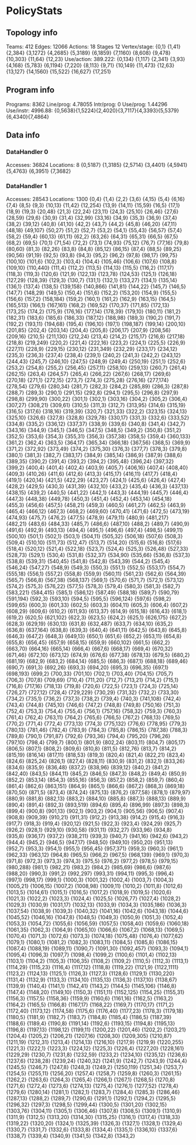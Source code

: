 # PolicyStats
## Topology info
Teams:		412
Edges:		12066
Actions:	18
Stages		12
Vertex/stage:	{0,1} {1,41} {2,384} {3,1272} {4,2685} {5,3189} {6,1859} {7,1160} {8,608} {9,478} {10,303} {11,64} {12,23} 
Use/action:	389.222: {0,134} {1,117} {2,341} {3,93} {4,168} {5,783} {6,1194} {7,220} {8,113} {9,71} {10,149} {11,473} {12,63} {13,127} {14,1560} {15,522} {16,627} {17,251} 

## Program info
Programs:	8362
Line/prog:	4.78055
Intr/prog:	0
Use/prog:	1.44296
Use/instr:	4996.88: {0,5638}{1,5224}{2,4020}{3,7117}{4,3393}{5,5379}{6,4340}{7,4864}

## Data info

### DataHandler 0
Accesses:	36824
Locations:	8
{0,5187} {1,3185} {2,5714} {3,4401} {4,5941} {5,4763} {6,3951} {7,3682} 

### DataHandler 1
Accesses:	28543
Locations:	1300
{0,4} {1,4} {2,2} {3,6} {4,15} {5,4} {6,16} {7,4} {8,5} {9,3} {10,13} {11,42} {12,254} {13,9} {14,11} {15,59} {16,5} {17,1} {18,9} {19,3} {20,48} {21,3} {22,24} {23,11} {24,3} {25,10} {26,46} {27,6} {28,59} {29,6} {30,9} {31,4} {32,99} {33,16} {34,9} {35,3} {36,9} {37,4} {38,2} {39,12} {40,8} {41,10} {42,2} {43,7} {44,2} {45,8} {46,20} {47,11} {48,18} {49,107} {50,27} {51,2} {52,7} {53,2} {54,1} {55,43} {56,57} {57,4} {58,2} {59,4} {60,13} {61,11} {62,2} {63,26} {64,31} {65,31} {66,5} {67,5} {68,2} {69,5} {70,1} {71,54} {72,2} {73,1} {74,93} {75,12} {76,7} {77,16} {79,8} {80,60} {81,3} {82,26} {83,8} {84,8} {85,12} {86,15} {87,4} {88,5} {89,25} {90,56} {91,19} {92,5} {93,8} {94,3} {95,2} {96,2} {97,8} {98,17} {99,75} {100,10} {101,6} {102,3} {103,4} {104,4} {105,46} {106,6} {107,6} {108,8} {109,10} {110,440} {111,4} {112,2} {113,5} {114,13} {115,5} {116,2} {117,17} {118,3} {119,3} {120,6} {121,9} {122,13} {123,78} {124,53} {125,1} {126,18} {127,29} {128,39} {129,3} {130,7} {131,1} {132,1} {133,27} {134,1} {135,14} {136,1} {137,4} {138,5} {139,158} {140,866} {141,81} {144,22} {145,7} {146,5} {147,7} {148,29} {149,5} {150,4} {151,6} {152,2} {153,20} {154,9} {155,5} {156,6} {157,2} {158,184} {159,2} {160,1} {161,2} {162,9} {163,15} {164,5} {165,513} {166,1} {167,161} {168,2} {169,52} {170,37} {171,85} {172,13} {173,25} {174,2} {175,9} {176,16} {177,14} {178,39} {179,10} {180,11} {181,2} {182,31} {183,6} {185,6} {186,33} {187,12} {188,98} {189,3} {190,2} {191,7} {192,2} {193,11} {194,68} {195,4} {196,10} {197,1} {198,187} {199,14} {200,10} {201,85} {202,4} {203,14} {204,4} {205,8} {206,17} {207,9} {208,56} {209,16} {210,5} {211,130} {212,24} {213,4} {214,2} {215,17} {216,8} {217,18} {218,8} {219,249} {220,2} {221,4} {222,16} {223,2} {224,1} {225,5} {226,9} {227,11} {228,9} {229,15} {230,12} {231,349} {232,29} {233,17} {234,12} {235,3} {236,3} {237,4} {238,4} {239,1} {240,2} {241,3} {242,2} {243,12} {244,43} {245,7} {246,10} {247,5} {248,9} {249,4} {250,19} {251,1} {252,6} {253,2} {254,8} {255,2} {256,45} {257,11} {258,10} {259,13} {260,7} {261,4} {262,15} {263,4} {264,57} {265,4} {266,22} {267,6} {268,17} {269,6} {270,18} {271,1} {272,15} {273,7} {274,3} {275,28} {276,16} {277,174} {278,54} {279,6} {280,34} {281,7} {282,3} {284,2} {285,89} {286,3} {287,8} {288,7} {289,3} {290,1} {291,15} {292,8} {294,1} {295,5} {296,8} {297,9} {298,8} {299,90} {300,22} {301,1} {302,1} {303,16} {304,2} {305,2} {306,4} {307,27} {308,21} {309,61} {310,5} {311,3} {312,7} {313,95} {314,6} {315,19} {316,5} {317,6} {318,16} {319,39} {320,7} {321,33} {322,2} {323,15} {324,13} {325,10} {326,6} {327,8} {328,8} {329,78} {330,17} {331,3} {332,6} {333,52} {334,8} {335,2} {336,12} {337,37} {338,9} {339,6} {340,8} {341,4} {342,7} {343,16} {344,9} {345,1} {346,5} {347,5} {348,5} {349,2} {350,8} {351,2} {352,5} {353,6} {354,3} {355,31} {356,3} {357,38} {358,5} {359,4} {360,133} {361,2} {362,4} {363,5} {364,17} {365,34} {366,18} {367,56} {368,5} {369,9} {371,2} {372,92} {373,49} {374,2} {375,30} {376,3} {377,7} {378,3} {379,8} {380,1} {381,3} {382,7} {383,17} {384,9} {385,14} {386,9} {387,9} {388,6} {389,35} {390,2} {391,4} {393,2} {394,2} {395,48} {396,24} {397,32} {399,2} {400,4} {401,4} {402,4} {403,9} {405,7} {406,16} {407,4} {408,40} {409,3} {410,26} {411,6} {412,6} {413,3} {415,17} {416,11} {417,7} {418,4} {419,1} {420,14} {421,5} {422,29} {423,27} {424,1} {425,6} {426,4} {427,4} {428,2} {429,5} {430,3} {431,39} {432,10} {433,2} {435,4} {436,3} {437,13} {438,15} {439,2} {440,5} {441,22} {442,1} {443,3} {444,19} {445,7} {446,4} {447,3} {448,38} {449,78} {450,3} {451,4} {452,4} {453,14} {454,18} {455,3} {456,6} {457,5} {458,21} {459,3} {460,5} {461,27} {462,5} {463,9} {465,4} {466,12} {467,3} {468,2} {469,60} {470,41} {471,6} {472,5} {473,19} {474,93} {475,7} {476,2} {477,5} {478,9} {479,11} {480,9} {481,217} {482,21} {483,6} {484,33} {485,7} {486,6} {487,10} {488,2} {489,7} {490,9} {491,6} {492,9} {493,13} {494,4} {495,1} {496,6} {497,4} {498,5} {499,11} {500,10} {501,1} {502,1} {503,1} {504,11} {505,32} {506,18} {507,6} {508,3} {509,4} {510,10} {511,73} {512,47} {513,7} {514,20} {515,6} {516,8} {517,6} {518,4} {520,12} {521,4} {522,18} {523,7} {524,4} {525,3} {526,48} {527,33} {528,73} {529,1} {530,4} {531,8} {532,37} {534,90} {535,66} {536,8} {537,3} {538,8} {539,31} {540,45} {541,8} {542,8} {543,39} {544,2} {545,4} {546,24} {547,27} {548,9} {549,3} {550,3} {551,1} {552,5} {553,17} {554,7} {555,18} {556,1} {557,2} {558,8} {559,9} {560,11} {561,23} {562,6} {564,39} {565,7} {566,8} {567,38} {568,137} {569,1} {570,6} {571,7} {572,1} {573,12} {574,2} {575,3} {576,22} {577,5} {578,3} {579,4} {580,3} {581,3} {582,7} {583,221} {584,415} {585,1} {586,12} {587,49} {588,18} {589,7} {590,79} {591,194} {592,3} {593,10} {594,5} {595,5} {596,124} {597,6} {598,2} {599,65} {600,3} {601,33} {602,5} {603,3} {604,11} {605,3} {606,4} {607,2} {608,29} {609,6} {610,2} {611,93} {613,37} {614,9} {615,18} {616,43} {618,1} {619,2} {620,5} {621,102} {622,3} {623,5} {624,2} {625,1} {626,175} {627,2} {628,3} {629,19} {630,13} {631,8} {632,487} {633,7} {634,10} {635,2} {636,8} {637,164} {638,8} {639,3} {640,4} {641,11} {642,5} {643,8} {645,8} {646,3} {647,2} {648,3} {649,13} {650,1} {651,6} {652,2} {653,11} {654,8} {655,8} {656,45} {657,9} {658,15} {659,9} {660,102} {661,5} {662,2} {663,70} {664,16} {665,14} {666,4} {667,6} {668,17} {669,4} {670,32} {671,46} {672,10} {673,12} {674,9} {676,6} {677,38} {678,13} {679,5} {680,2} {681,19} {682,9} {683,2} {684,14} {685,5} {686,3} {687,1} {688,18} {689,46} {690,7} {691,3} {692,26} {693,3} {694,20} {695,3} {696,35} {697,1} {698,193} {699,2} {700,33} {701,10} {702,1} {703,40} {704,15} {705,7} {706,3} {707,8} {709,69} {710,4} {711,20} {712,7} {713,21} {714,2} {715,1} {716,8} {717,16} {718,13} {719,8} {720,6} {722,5} {723,1} {724,3} {725,14} {726,27} {727,12} {728,4} {729,229} {730,29} {731,32} {732,2} {733,30} {734,2} {735,1} {736,2} {737,3} {738,2} {739,4} {740,3} {741,108} {742,4} {743,4} {744,8} {745,10} {746,6} {747,2} {748,8} {749,8} {750,16} {751,3} {752,4} {753,3} {754,4} {755,4} {756,1} {757,16} {758,32} {759,3} {760,3} {761,4} {762,4} {763,11} {764,2} {765,6} {766,5} {767,2} {768,13} {769,5} {770,2} {771,4} {772,4} {773,13} {774,3} {775,132} {776,6} {778,95} {779,3} {780,13} {781,46} {782,4} {783,9} {784,3} {785,8} {786,15} {787,38} {788,3} {789,8} {790,1} {791,87} {792,6} {793,36} {794,4} {795,20} {796,26} {797,10} {798,4} {799,7} {800,1} {801,9} {802,24} {803,11} {804,7} {805,17} {806,5} {807,1} {808,2} {809,6} {810,8} {811,5} {812,76} {813,7} {814,2} {815,19} {816,14} {817,11} {818,53} {819,3} {820,4} {821,4} {822,21} {823,4} {824,6} {825,24} {826,1} {827,4} {828,11} {830,9} {831,2} {832,1} {833,26} {834,6} {835,9} {836,48} {837,2} {838,96} {839,12} {840,2} {841,2} {842,40} {843,5} {844,11} {845,2} {846,5} {847,3} {848,2} {849,4} {850,9} {852,2} {853,14} {854,3} {855,16} {856,3} {857,2} {858,2} {859,7} {860,4} {861,4} {862,6} {863,151} {864,9} {865,1} {866,6} {867,2} {868,3} {869,18} {870,50} {871,5} {873,4} {874,24} {875,13} {876,2} {877,58} {878,1} {879,97} {880,9} {881,8} {882,13} {883,2} {884,10} {885,8} {887,3} {888,13} {889,9} {890,4} {891,4} {892,3} {893,519} {894,6} {895,4} {896,99} {897,3} {898,3} {899,4} {900,8} {901,13} {902,1} {903,2} {904,1} {905,56} {906,5} {907,4} {908,8} {909,39} {910,21} {911,31} {912,2} {913,38} {914,2} {915,4} {916,3} {917,7} {918,3} {919,4} {920,12} {921,5} {922,3} {923,4} {924,29} {925,7} {926,2} {928,1} {929,10} {930,58} {931,11} {932,27} {933,96} {934,8} {935,8} {936,17} {937,2} {938,211} {939,3} {940,7} {941,16} {942,6} {943,2} {944,4} {945,2} {946,5} {947,17} {948,50} {949,10} {950,20} {951,13} {952,7} {953,3} {954,1} {955,1} {956,45} {957,371} {959,3} {960,3} {961,1} {962,33} {963,12} {964,8} {965,5} {966,2} {967,5} {968,139} {969,1} {970,3} {971,8} {972,3} {973,3} {974,3} {975,5} {976,2} {977,2} {978,5} {979,15} {980,288} {981,1} {982,21} {983,2} {984,2} {985,69} {986,6} {987,6} {988,20} {990,3} {991,2} {992,297} {993,31} {994,11} {995,3} {996,4} {997,1} {998,17} {999,1} {1000,3} {1001,32} {1002,4} {1003,7} {1004,3} {1005,21} {1006,15} {1007,2} {1008,98} {1009,11} {1010,2} {1011,8} {1012,6} {1013,5} {1014,61} {1015,1} {1016,5} {1017,2} {1018,9} {1019,5} {1020,6} {1021,3} {1022,2} {1023,3} {1024,4} {1025,5} {1026,77} {1027,4} {1028,2} {1029,3} {1030,9} {1031,17} {1032,13} {1033,9} {1034,3} {1035,186} {1036,3} {1037,54} {1038,9} {1039,3} {1040,32} {1041,16} {1042,6} {1043,18} {1044,6} {1045,52} {1046,16} {1047,8} {1048,5} {1049,3} {1050,9} {1051,3} {1052,4} {1053,3} {1054,72} {1055,6} {1056,59} {1057,5} {1058,40} {1059,6} {1060,18} {1061,35} {1062,3} {1064,9} {1065,10} {1066,6} {1067,2} {1068,13} {1069,5} {1070,4} {1071,3} {1072,6} {1073,3} {1074,18} {1075,48} {1076,4} {1077,62} {1079,1} {1080,1} {1081,2} {1082,3} {1083,11} {1084,5} {1085,8} {1086,15} {1087,4} {1088,19} {1089,11} {1090,7} {1091,30} {1092,457} {1093,3} {1094,1} {1095,4} {1096,3} {1097,7} {1098,4} {1099,2} {1100,6} {1101,4} {1102,13} {1103,1} {1104,2} {1105,3} {1106,35} {1108,2} {1109,2} {1110,5} {1112,3} {1113,1} {1114,29} {1115,23} {1116,4} {1117,12} {1118,8} {1119,22} {1121,9} {1122,1111} {1123,2} {1124,13} {1125,1} {1126,3} {1127,3} {1128,6} {1129,1} {1130,220} {1131,4} {1132,9} {1133,3} {1134,10} {1135,13} {1136,3} {1137,10} {1138,67} {1139,9} {1140,4} {1141,1} {1142,41} {1143,2} {1144,5} {1145,106} {1146,8} {1147,4} {1148,20} {1149,10} {1150,3} {1151,11} {1152,125} {1154,25} {1155,31} {1156,3} {1157,5} {1158,36} {1159,9} {1160,6} {1161,16} {1162,5} {1163,2} {1164,2} {1165,5} {1166,8} {1167,17} {1168,22} {1169,7} {1170,17} {1171,2} {1172,40} {1173,12} {1174,58} {1175,6} {1176,40} {1177,23} {1178,3} {1179,18} {1180,5} {1181,9} {1182,7} {1183,7} {1184,8} {1185,4} {1186,5} {1187,39} {1188,6} {1189,4} {1190,8} {1191,14} {1192,6} {1193,15} {1194,8} {1195,13} {1196,8} {1197,13} {1198,12} {1199,11} {1200,22} {1201,46} {1202,2} {1203,21} {1204,4} {1205,2} {1206,21} {1207,16} {1208,30} {1209,305} {1210,87} {1211,19} {1212,31} {1213,4} {1214,13} {1216,10} {1217,9} {1219,9} {1220,255} {1221,3} {1222,1} {1223,3} {1224,12} {1225,3} {1226,4} {1227,20} {1228,161} {1229,29} {1230,7} {1231,8} {1232,59} {1233,2} {1234,10} {1235,12} {1236,6} {1237,6} {1238,28} {1239,24} {1240,32} {1241,9} {1242,7} {1243,9} {1244,4} {1245,5} {1246,7} {1247,8} {1248,3} {1249,2} {1250,119} {1251,34} {1253,7} {1254,5} {1255,11} {1256,20} {1257,4} {1258,7} {1259,8} {1260,3} {1261,15} {1262,2} {1263,6} {1264,3} {1265,4} {1266,1} {1267,1} {1268,5} {1270,8} {1271,6} {1272,4} {1273,6} {1274,13} {1275,4} {1276,1} {1277,52} {1278,4} {1279,6} {1280,14} {1281,1} {1282,1} {1283,7} {1284,4} {1285,3} {1286,46} {1287,13} {1288,2} {1289,7} {1290,6} {1291,1} {1292,1} {1294,2} {1295,5} {1296,32} {1297,3} {1298,5} {1299,44} {1300,5} {1301,20} {1302,15} {1303,76} {1304,11} {1305,1} {1306,46} {1307,8} {1308,5} {1309,1} {1310,9} {1311,9} {1312,5} {1313,20} {1314,30} {1315,25} {1316,1} {1317,4} {1318,33} {1319,22} {1320,20} {1324,1} {1325,39} {1326,3} {1327,1} {1328,1} {1329,4} {1330,7} {1331,7} {1332,6} {1333,8} {1334,4} {1335,1} {1336,10} {1337,6} {1338,7} {1339,4} {1340,9} {1341,5} {1342,8} {1343,2} 